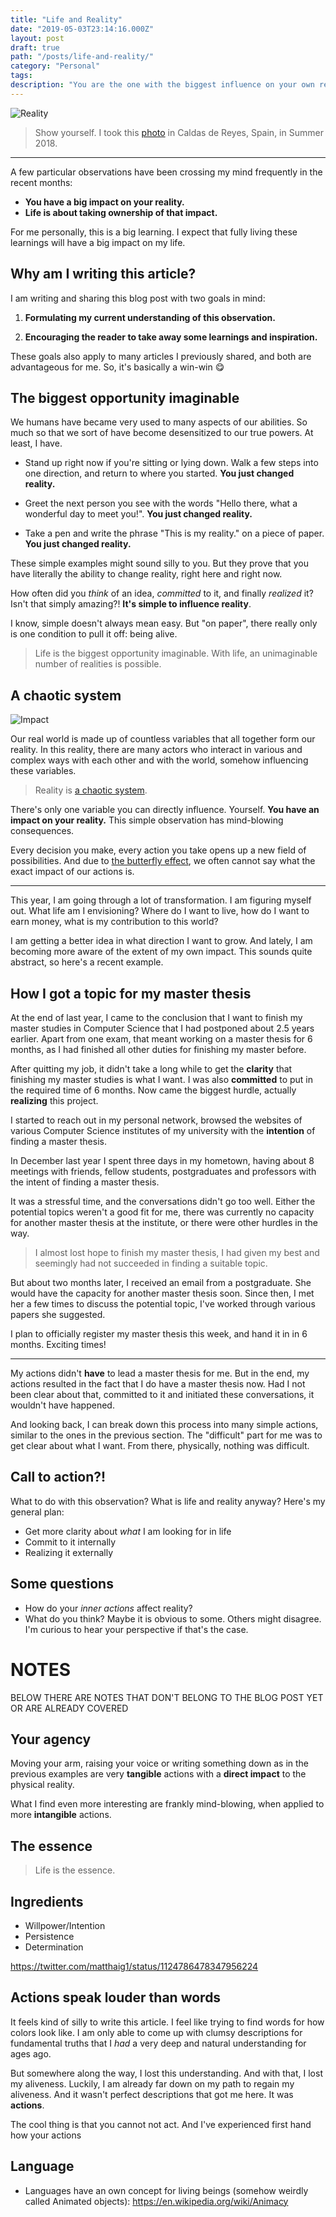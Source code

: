 ```yaml
---
title: "Life and Reality"
date: "2019-05-03T23:14:16.000Z"
layout: post
draft: true
path: "/posts/life-and-reality/"
category: "Personal"
tags:
description: "You are the one with the biggest influence on your own reality."
---
```


<!-- One paragraph about WHAT this article is about. Another paragraph WHY I'm writing and publishing it. -->

![Reality](./reality.jpg)

> Show yourself. I took this [photo](https://www.instagram.com/p/BludS0DFXYk/) in Caldas de Reyes, Spain, in Summer 2018.

---

A few particular observations have been crossing my mind frequently in the recent months:

* **You have a big impact on your reality.** 
* **Life is about taking ownership of that impact.**

For me personally, this is a big learning. I expect that fully living these learnings will have a big impact on my life.

## Why am I writing this article?

I am writing and sharing this blog post with two goals in mind:

1) **Formulating my current understanding of this observation.**  
  
  <!-- Putting vague thoughts into writing refines them and gives me better clarity, maybe helping me to reach a whole new understanding that I wouldn't have reached otherwise. It also serves as a relief for my mind, as these thoughts are somewhat "heavy". They represent my recent learnings regarding my _fundamental_ understanding of life, myself, everything. -->

2) **Encouraging the reader to take away some learnings and inspiration.**  
  <!-- If successful, this is obviously advantageous for the reader. It might even result into a more rewarding, fulfilling, happy life for them. And this also is advantageous for myself. -->

These goals also apply to many articles I previously shared, and both are advantageous for me. So, it's basically a win-win 😋

## The biggest opportunity imaginable

<!-- A few examples of simple actions. How simple it is to change reality. -->

We humans have became very used to many aspects of our abilities. So much so that we sort of have become desensitized to our true powers. At least, I have.

* Stand up right now if you're sitting or lying down. Walk a few steps into one direction, and return to where you started. **You just changed reality.**

* Greet the next person you see with the words "Hello there, what a wonderful day to meet you!". **You just changed reality.**

* Take a pen and write the phrase "This is my reality." on a piece of paper. **You just changed reality.**

These simple examples might sound silly to you. But they prove that you have literally the ability to change reality, right here and right now.

How often did you _think_ of an idea, _committed_ to it, and finally _realized_ it? Isn't that simply amazing?! **It's simple to influence reality**.

I know, simple doesn't always mean easy. But "on paper", there really only is one condition to pull it off: being alive.

> Life is the biggest opportunity imaginable. With life, an unimaginable number of realities is possible.

## A chaotic system

<!-- Postulate that reality is a chaotic system: Small actions can have a huge outcome to reality. Fortify that postulation with my own example. -->

![Impact](./impact.gif)

Our real world is made up of countless variables that all together form our reality. In this reality, there are many actors who interact in various and complex ways with each other and with the world, somehow influencing these variables.

> Reality is [a chaotic system](https://en.wikipedia.org/wiki/Chaos_theory).

There's only one variable you can directly influence. Yourself. **You have an impact on your reality.** This simple observation has mind-blowing consequences.

Every decision you make, every action you take opens up a new field of possibilities. And due to [the butterfly effect](https://en.wikipedia.org/wiki/Butterfly_effect), we often cannot say what the exact impact of our actions is.

---

This year, I am going through a lot of transformation. I am figuring myself out.
What life am I envisioning? Where do I want to live, how do I want to earn money, what is my contribution to this world?

I am getting a better idea in what direction I want to grow. 
And lately, I am becoming more aware of the extent of my own impact. This sounds quite abstract, so here's a recent example.

## How I got a topic for my master thesis

At the end of last year, I came to the conclusion that I want to finish my master studies in Computer Science that I had postponed about 2.5 years earlier. Apart from one exam, that meant working on a master thesis for 6 months, as I had finished all other duties for finishing my master before.

After quitting my job, it didn't take a long while to get the **clarity** that finishing my master studies is what I want. I was also **committed** to put in the required time of 6 months. Now came the biggest hurdle, actually **realizing** this project.

I started to reach out in my personal network, browsed the websites of various Computer Science institutes of my university with the **intention** of finding a master thesis.

In December last year I spent three days in my hometown, having about 8 meetings with friends, fellow students, postgraduates and professors with the intent of finding a master thesis.

It was a stressful time, and the conversations didn't go too well. Either the potential topics weren't a good fit for me, there was currently no capacity for another master thesis at the institute, or there were other hurdles in the way.

> I almost lost hope to finish my master thesis, I had given my best and seemingly had not succeeded in finding a suitable topic.

But about two months later, I received an email from a postgraduate. She would have the capacity for another master thesis soon. Since then, I met her a few times to discuss the potential topic, I've worked through various papers she suggested.

I plan to officially register my master thesis this week, and hand it in in 6 months. Exciting times!

---

My actions didn't **have** to lead a master thesis for me. But in the end, my actions resulted in the fact that I do have a master thesis now. Had I not been clear about that, committed to it and initiated these conversations, it wouldn't have happened.

And looking back, I can break down this process into many simple actions, similar to the ones in the previous section. The "difficult" part for me was to get clear about what I want. From there, physically, nothing was difficult.

## Call to action?!

What to do with this observation? What is life and reality anyway?
Here's my general plan:

* Get more clarity about _what_ I am looking for in life
* Commit to it internally
* Realizing it externally

## Some questions

* How do your _inner actions_ affect reality?
* What do you think?  Maybe it is obvious to some. Others might disagree. I'm curious to hear your perspective if that's the case.

# NOTES

BELOW THERE ARE NOTES THAT DON'T BELONG TO THE BLOG POST YET OR ARE ALREADY COVERED

## Your agency

Moving your arm, raising your voice or writing something down as in the previous examples are very **tangible** actions with a **direct impact** to the physical reality.

What I find even more interesting are  frankly mind-blowing, when applied to more **intangible** actions.

## The essence

> Life is the essence.

## Ingredients

* Willpower/Intention
* Persistence
* Determination

https://twitter.com/matthaig1/status/1124786478347956224

## Actions speak louder than words

It feels kind of silly to write this article. I feel like trying to find words for how colors look like. I am only able to come up with clumsy descriptions for fundamental truths that I _had_ a very deep and natural understanding for ages ago.

But somewhere along the way, I lost this understanding. And with that, I lost my aliveness. Luckily, I am already far down on my path to regain my aliveness. And it wasn't perfect descriptions that got me here. It was **actions**.

The cool thing is that you cannot not act. And I've experienced first hand how your actions 

## Language

* Languages have an own concept for living beings (somehow weirdly called Animated objects): https://en.wikipedia.org/wiki/Animacy